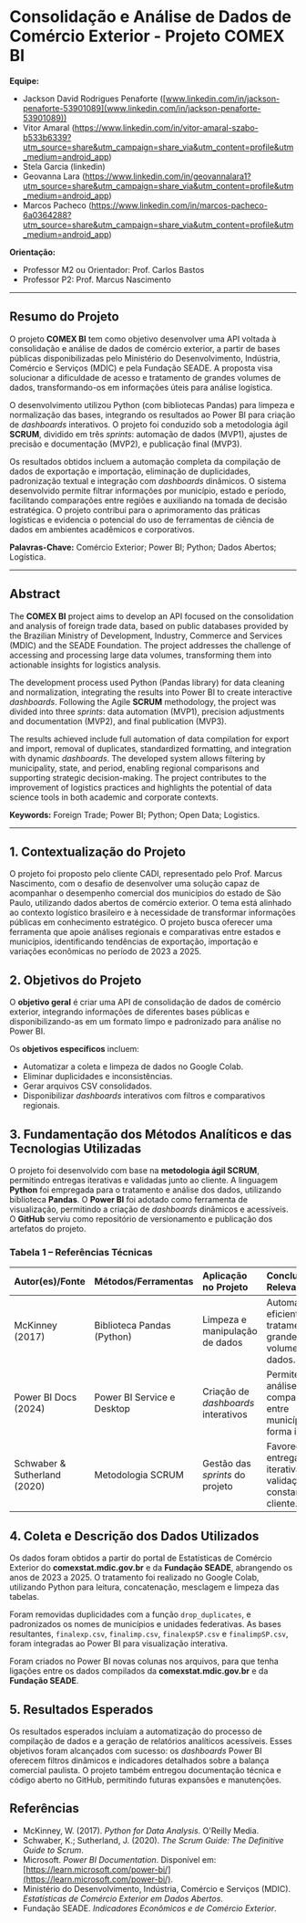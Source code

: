 # Consolidação e Análise de Dados de Comércio Exterior - Projeto COMEX BI

**Equipe:**
* Jackson David Rodrigues Penaforte ([www.linkedin.com/in/jackson-penaforte-53901089](www.linkedin.com/in/jackson-penaforte-53901089))
* Vitor Amaral (https://www.linkedin.com/in/vitor-amaral-szabo-b533b6339?utm_source=share&utm_campaign=share_via&utm_content=profile&utm_medium=android_app)
* Stela Garcia (linkedin)
* Geovanna Lara (https://www.linkedin.com/in/geovannalara1?utm_source=share&utm_campaign=share_via&utm_content=profile&utm_medium=android_app)
* Marcos Pacheco (https://www.linkedin.com/in/marcos-pacheco-6a0364288?utm_source=share&utm_campaign=share_via&utm_content=profile&utm_medium=android_app)

**Orientação:**
* Professor M2 ou Orientador: Prof. Carlos Bastos
* Professor P2: Prof. Marcus Nascimento

***

## Resumo do Projeto

O projeto **COMEX BI** tem como objetivo desenvolver uma API voltada à consolidação e análise de dados de comércio exterior, a partir de bases públicas disponibilizadas pelo Ministério do Desenvolvimento, Indústria, Comércio e Serviços (MDIC) e pela Fundação SEADE. A proposta visa solucionar a dificuldade de acesso e tratamento de grandes volumes de dados, transformando-os em informações úteis para análise logística.

O desenvolvimento utilizou Python (com bibliotecas Pandas) para limpeza e normalização das bases, integrando os resultados ao Power BI para criação de *dashboards* interativos. O projeto foi conduzido sob a metodologia ágil **SCRUM**, dividido em três *sprints*: automação de dados (MVP1), ajustes de precisão e documentação (MVP2), e publicação final (MVP3).

Os resultados obtidos incluem a automação completa da compilação de dados de exportação e importação, eliminação de duplicidades, padronização textual e integração com *dashboards* dinâmicos. O sistema desenvolvido permite filtrar informações por município, estado e período, facilitando comparações entre regiões e auxiliando na tomada de decisão estratégica. O projeto contribui para o aprimoramento das práticas logísticas e evidencia o potencial do uso de ferramentas de ciência de dados em ambientes acadêmicos e corporativos.

**Palavras-Chave:** Comércio Exterior; Power BI; Python; Dados Abertos; Logística.

***

## Abstract

The **COMEX BI** project aims to develop an API focused on the consolidation and analysis of foreign trade data, based on public databases provided by the Brazilian Ministry of Development, Industry, Commerce and Services (MDIC) and the SEADE Foundation. The project addresses the challenge of accessing and processing large data volumes, transforming them into actionable insights for logistics analysis.

The development process used Python (Pandas library) for data cleaning and normalization, integrating the results into Power BI to create interactive *dashboards*. Following the Agile **SCRUM** methodology, the project was divided into three *sprints*: data automation (MVP1), precision adjustments and documentation (MVP2), and final publication (MVP3).

The results achieved include full automation of data compilation for export and import, removal of duplicates, standardized formatting, and integration with dynamic *dashboards*. The developed system allows filtering by municipality, state, and period, enabling regional comparisons and supporting strategic decision-making. The project contributes to the improvement of logistics practices and highlights the potential of data science tools in both academic and corporate contexts.

**Keywords:** Foreign Trade; Power BI; Python; Open Data; Logistics.

***

## 1. Contextualização do Projeto

O projeto foi proposto pelo cliente CADI, representado pelo Prof. Marcus Nascimento, com o desafio de desenvolver uma solução capaz de acompanhar o desempenho comercial dos municípios do estado de São Paulo, utilizando dados abertos de comércio exterior. O tema está alinhado ao contexto logístico brasileiro e à necessidade de transformar informações públicas em conhecimento estratégico. O projeto busca oferecer uma ferramenta que apoie análises regionais e comparativas entre estados e municípios, identificando tendências de exportação, importação e variações econômicas no período de 2023 a 2025.

## 2. Objetivos do Projeto

O **objetivo geral** é criar uma API de consolidação de dados de comércio exterior, integrando informações de diferentes bases públicas e disponibilizando-as em um formato limpo e padronizado para análise no Power BI.

Os **objetivos específicos** incluem:
* Automatizar a coleta e limpeza de dados no Google Colab.
* Eliminar duplicidades e inconsistências.
* Gerar arquivos CSV consolidados.
* Disponibilizar *dashboards* interativos com filtros e comparativos regionais.

## 3. Fundamentação dos Métodos Analíticos e das Tecnologias Utilizadas

O projeto foi desenvolvido com base na **metodologia ágil SCRUM**, permitindo entregas iterativas e validadas junto ao cliente. A linguagem **Python** foi empregada para o tratamento e análise dos dados, utilizando biblioteca **Pandas**. O **Power BI** foi adotado como ferramenta de visualização, permitindo a criação de *dashboards* dinâmicos e acessíveis. O **GitHub** serviu como repositório de versionamento e publicação dos artefatos do projeto.

### Tabela 1 – Referências Técnicas

| Autor(es)/Fonte | Métodos/Ferramentas | Aplicação no Projeto | Conclusões Relevantes |
| :--- | :--- | :--- | :--- |
| McKinney (2017) | Biblioteca Pandas (Python) | Limpeza e manipulação de dados | Automatização eficiente do tratamento de grandes volumes de dados. |
| Power BI Docs (2024) | Power BI Service e Desktop | Criação de *dashboards* interativos | Permite análises comparativas entre municípios de forma intuitiva. |
| Schwaber & Sutherland (2020) | Metodologia SCRUM | Gestão das *sprints* do projeto | Favorece entregas iterativas e validação constante pelo cliente. |

## 4. Coleta e Descrição dos Dados Utilizados

Os dados foram obtidos a partir do portal de Estatísticas de Comércio Exterior do **comexstat.mdic.gov.br** e da **Fundação SEADE**, abrangendo os anos de 2023 a 2025. O tratamento foi realizado no Google Colab, utilizando Python para leitura, concatenação, mesclagem e limpeza das tabelas.

Foram removidas duplicidades com a função `drop_duplicates`, e padronizados os nomes de municípios e unidades federativas. As bases resultantes, `finalexp.csv`, `finalimp.csv`, `finalexpSP.csv` e `finalimpSP.csv`, foram integradas ao Power BI para visualização interativa.

Foram criados no Power BI novas colunas nos arquivos, para que tenha ligações entre os dados compilados da **comexstat.mdic.gov.br** e da **Fundação SEADE**.

## 5. Resultados Esperados

Os resultados esperados incluíam a automatização do processo de compilação de dados e a geração de relatórios analíticos acessíveis. Esses objetivos foram alcançados com sucesso: os *dashboards* Power BI oferecem filtros dinâmicos e indicadores detalhados sobre a balança comercial paulista. O projeto também entregou documentação técnica e código aberto no GitHub, permitindo futuras expansões e manutenções.

## Referências

* McKinney, W. (2017). *Python for Data Analysis*. O'Reilly Media.
* Schwaber, K.; Sutherland, J. (2020). *The Scrum Guide: The Definitive Guide to Scrum*.
* Microsoft. *Power BI Documentation*. Disponível em: [https://learn.microsoft.com/power-bi/](https://learn.microsoft.com/power-bi/).
* Ministério do Desenvolvimento, Indústria, Comércio e Serviços (MDIC). *Estatísticas de Comércio Exterior em Dados Abertos*.
* Fundação SEADE. *Indicadores Econômicos e de Comércio Exterior*.
